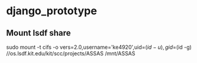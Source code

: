 # django_prototype

## Mount lsdf share

sudo mount -t cifs -o vers=2.0,username='ke4920',uid=$(id -u),gid=$(id -g) //os.lsdf.kit.edu/kit/scc/projects/ASSAS /mnt/ASSAS

